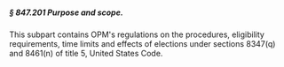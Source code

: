 ##### § 847.201 Purpose and scope. #####

This subpart contains OPM's regulations on the procedures, eligibility requirements, time limits and effects of elections under sections 8347(q) and 8461(n) of title 5, United States Code.